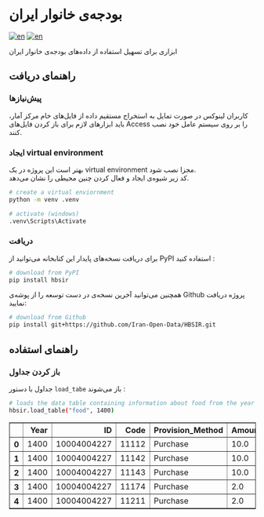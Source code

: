 # بودجه‌ی خانوار ایران

[![en](https://img.shields.io/badge/lang-en-red.svg)](https://github.com/Iran-Open-Data/HBSIR/blob/main/README.md)
[![en](https://img.shields.io/badge/lang-fa-green.svg)](https://github.com/Iran-Open-Data/HBSIR/blob/main/README.fa.md)

ابزاری برای تسهیل استفاده از داده‌های بودجه‌ی خانوار ایران

## راهنمای دریافت
###  پیش‌نیازها
کاربران لینوکس در صورت تمایل به استخراج مستقیم داده از فایل‌های خام مرکز آمار، باید ابزارهای لازم برای باز کردن فایل‌های Access را بر روی سیستم عامل خود نصب کنند.

### ایجاد virtual  environment  
بهتر است این پروژه در یک virtual  environment مجزا نصب شود.  
کد زیر شیوه‌ی ایجاد و فعال کردن چنین محیطی را نشان می‌دهد.
```bash
# create a virtual enviornment
python -m venv .venv

# activate (windows)
.venv\Scripts\Activate
```

### دریافت
برای دریافت نسخه‌های پایدار این کتابخانه می‌توانید از PyPI استفاده کنید :

```bash
# download from PyPI
pip install hbsir
```

همچنین می‌توانید آخرین نسخه‌ی در دست توسعه را از پوشه‌ی Github پروژه دریافت نمایید:
```bash
# download from Github  
pip install git+https://github.com/Iran-Open-Data/HBSIR.git
```

## راهنمای استفاده
### باز کردن جداول
جداول با دستور `load_tabe` باز می‌شوند :
```bash
# loads the data table containing information about food from the year 1400
hbsir.load_table("food", 1400)
```
<table border="1" class="dataframe">
  <thead>
    <tr style="text-align: right;">
      <th></th>
      <th>Year</th>
      <th>ID</th>
      <th>Code</th>
      <th>Provision_Method</th>
      <th>Amount</th>
      <th>Duration</th>
      <th>Price</th>
      <th>Expenditure</th>
    </tr>
  </thead>
  <tbody>
    <tr>
      <th>0</th>
      <td>1400</td>
      <td>10004004227</td>
      <td>11112</td>
      <td>Purchase</td>
      <td>10.0</td>
      <td>30</td>
      <td>250000.0</td>
      <td>2500000.0</td>
    </tr>
    <tr>
      <th>1</th>
      <td>1400</td>
      <td>10004004227</td>
      <td>11142</td>
      <td>Purchase</td>
      <td>10.0</td>
      <td>30</td>
      <td>30000.0</td>
      <td>300000.0</td>
    </tr>
    <tr>
      <th>2</th>
      <td>1400</td>
      <td>10004004227</td>
      <td>11143</td>
      <td>Purchase</td>
      <td>10.0</td>
      <td>30</td>
      <td>30000.0</td>
      <td>300000.0</td>
    </tr>
    <tr>
      <th>3</th>
      <td>1400</td>
      <td>10004004227</td>
      <td>11174</td>
      <td>Purchase</td>
      <td>2.0</td>
      <td>30</td>
      <td>350000.0</td>
      <td>700000.0</td>
    </tr>
    <tr>
      <th>4</th>
      <td>1400</td>
      <td>10004004227</td>
      <td>11211</td>
      <td>Purchase</td>
      <td>2.0</td>
      <td>30</td>
      <td>1300000.0</td>
      <td>2600000.0</td>
    </tr>
  </tbody>
</table>
